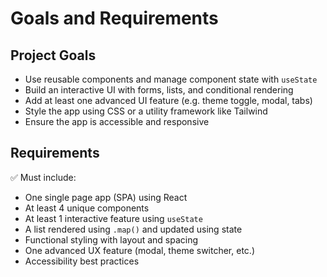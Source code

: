 # Goals and Requirements

## Project Goals
- Use reusable components and manage component state with `useState`
- Build an interactive UI with forms, lists, and conditional rendering
- Add at least one advanced UI feature (e.g. theme toggle, modal, tabs)
- Style the app using CSS or a utility framework like Tailwind
- Ensure the app is accessible and responsive

## Requirements
✅ Must include:
- One single page app (SPA) using React
- At least 4 unique components
- At least 1 interactive feature using `useState`
- A list rendered using `.map()` and updated using state
- Functional styling with layout and spacing
- One advanced UX feature (modal, theme switcher, etc.)
- Accessibility best practices
